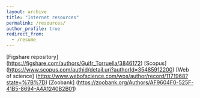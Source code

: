 ```yaml
---
layout: archive
title: "Internet resources"
permalink: /resources/
author_profile: true
redirect_from:
  - /resume
---
```


[Figshare repository] (https://figshare.com/authors/Guifr_Torruella/3846172)
[Scopus] (https://www.scopus.com/authid/detail.uri?authorId=35485912200)
[Web of science] (https://www.webofscience.com/wos/author/record/1171968?state=%7B%7D)
[Zoobank] (https://zoobank.org/Authors/AF9604F0-525F-41B5-8694-A4A1240B2B01)
